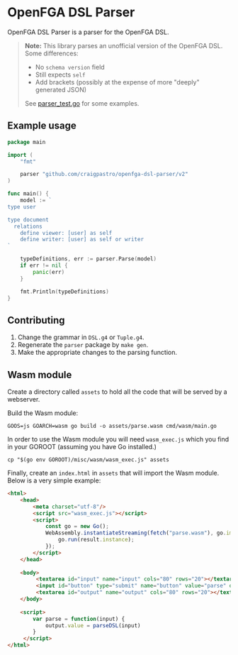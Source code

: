 # OpenFGA DSL Parser

OpenFGA DSL Parser is a parser for the OpenFGA DSL.

> **Note:** This library parses an unofficial version of the OpenFGA DSL. Some differences:
> - No `schema version` field
> - Still expects `self`
> - Add brackets (possibly at the expense of more "deeply" generated JSON)
>
> See [parser_test.go](./parser_test.go) for some examples.

## Example usage

```go
package main

import (
	"fmt"

	parser "github.com/craigpastro/openfga-dsl-parser/v2"
)

func main() {
	model := `
type user

type document
  relations
    define viewer: [user] as self
    define writer: [user] as self or writer
`

	typeDefinitions, err := parser.Parse(model)
	if err != nil {
		panic(err)
	}

	fmt.Println(typeDefinitions)
}
```

## Contributing

1. Change the grammar in `DSL.g4` or `Tuple.g4`.
2. Regenerate the `parser` package by `make gen`.
3. Make the appropriate changes to the parsing function. 

## Wasm module

Create a directory called `assets` to hold all the code that will be served by a webserver.

Build the Wasm module:
```
GOOS=js GOARCH=wasm go build -o assets/parse.wasm cmd/wasm/main.go
```

In order to use the Wasm module you will need `wasm_exec.js` which you find in your GOROOT (assuming you have Go installed.)
```
cp "$(go env GOROOT)/misc/wasm/wasm_exec.js" assets
```

Finally, create an `index.html` in `assets` that will import the Wasm module. Below is a very simple example:
```html
<html>
    <head>
        <meta charset="utf-8"/>
        <script src="wasm_exec.js"></script>
        <script>
            const go = new Go();
            WebAssembly.instantiateStreaming(fetch("parse.wasm"), go.importObject).then((result) => {
                go.run(result.instance);
            });
        </script>
    </head>
    
    <body>
         <textarea id="input" name="input" cols="80" rows="20"></textarea>
         <input id="button" type="submit" name="button" value="parse" onclick="parse(input.value)"/>
         <textarea id="output" name="output" cols="80" rows="20"></textarea>
    </body>
    
    <script>
        var parse = function(input) {
            output.value = parseDSL(input)
        }
     </script>
</html>
```
